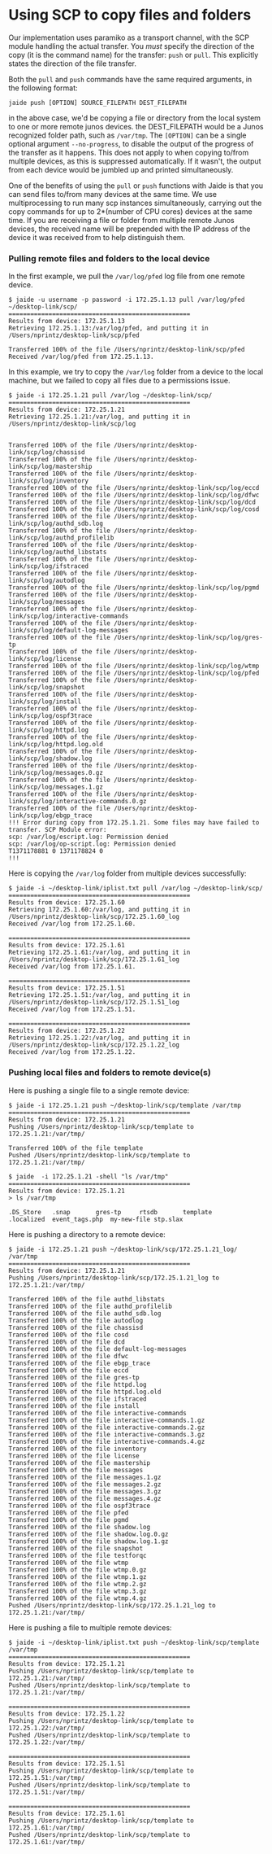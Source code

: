 Using SCP to copy files and folders
===================================

Our implementation uses paramiko as a transport channel, with the SCP module handling the actual transfer. You *must* specify the direction of the copy (it is the command name) for the transfer: `push` or `pull`. This explicitly states the direction of the file transfer.  

Both the `pull` and `push` commands have the same required arguments, in the following format:  

	jaide push [OPTION] SOURCE_FILEPATH DEST_FILEPATH

in the above case, we'd be copying a file or directory from the local system to one or more remote junos devices. the DEST_FILEPATH would be a Junos recognized folder path, such as `/var/tmp`. The `[OPTION]` can be a single optional argument `--no-progress`, to disable the output of the progress of the transfer as it happens. This does not apply to when copying to/from multiple devices, as this is suppressed automatically. If it wasn't, the output from each device would be jumbled up and printed simultaneously.  

One of the benefits of using the `pull` or `push` functions with Jaide is that you can send files to/from many devices at the same time. We use multiprocessing to run many scp instances simultaneously, carrying out the copy commands for up to 2*(number of CPU cores) devices at the same time. If you are receiving a file or folder from multiple remote Junos devices, the received name will be prepended with the IP address of the device it was received from to help distinguish them.  

### Pulling remote files and folders to the local device

In the first example, we pull the `/var/log/pfed` log file from one remote device.

	$ jaide -u username -p password -i 172.25.1.13 pull /var/log/pfed ~/desktop-link/scp/
	==================================================
	Results from device: 172.25.1.13
	Retrieving 172.25.1.13:/var/log/pfed, and putting it in /Users/nprintz/desktop-link/scp/pfed

	Transferred 100% of the file /Users/nprintz/desktop-link/scp/pfed                                                       
	Received /var/log/pfed from 172.25.1.13.



In this example, we try to copy the `/var/log` folder from a device to the local machine, but we failed to copy all files due to a permissions issue. 

	$ jaide -i 172.25.1.21 pull /var/log ~/desktop-link/scp/
	==================================================
	Results from device: 172.25.1.21
	Retrieving 172.25.1.21:/var/log, and putting it in /Users/nprintz/desktop-link/scp/log


	Transferred 100% of the file /Users/nprintz/desktop-link/scp/log/chassisd
	Transferred 100% of the file /Users/nprintz/desktop-link/scp/log/mastership
	Transferred 100% of the file /Users/nprintz/desktop-link/scp/log/inventory
	Transferred 100% of the file /Users/nprintz/desktop-link/scp/log/eccd
	Transferred 100% of the file /Users/nprintz/desktop-link/scp/log/dfwc
	Transferred 100% of the file /Users/nprintz/desktop-link/scp/log/dcd
	Transferred 100% of the file /Users/nprintz/desktop-link/scp/log/cosd
	Transferred 100% of the file /Users/nprintz/desktop-link/scp/log/authd_sdb.log
	Transferred 100% of the file /Users/nprintz/desktop-link/scp/log/authd_profilelib
	Transferred 100% of the file /Users/nprintz/desktop-link/scp/log/authd_libstats
	Transferred 100% of the file /Users/nprintz/desktop-link/scp/log/ifstraced
	Transferred 100% of the file /Users/nprintz/desktop-link/scp/log/autodlog
	Transferred 100% of the file /Users/nprintz/desktop-link/scp/log/pgmd
	Transferred 100% of the file /Users/nprintz/desktop-link/scp/log/messages
	Transferred 100% of the file /Users/nprintz/desktop-link/scp/log/interactive-commands
	Transferred 100% of the file /Users/nprintz/desktop-link/scp/log/default-log-messages
	Transferred 100% of the file /Users/nprintz/desktop-link/scp/log/gres-tp
	Transferred 100% of the file /Users/nprintz/desktop-link/scp/log/license
	Transferred 100% of the file /Users/nprintz/desktop-link/scp/log/wtmp
	Transferred 100% of the file /Users/nprintz/desktop-link/scp/log/pfed
	Transferred 100% of the file /Users/nprintz/desktop-link/scp/log/snapshot
	Transferred 100% of the file /Users/nprintz/desktop-link/scp/log/install
	Transferred 100% of the file /Users/nprintz/desktop-link/scp/log/ospf3trace
	Transferred 100% of the file /Users/nprintz/desktop-link/scp/log/httpd.log
	Transferred 100% of the file /Users/nprintz/desktop-link/scp/log/httpd.log.old
	Transferred 100% of the file /Users/nprintz/desktop-link/scp/log/shadow.log
	Transferred 100% of the file /Users/nprintz/desktop-link/scp/log/messages.0.gz
	Transferred 100% of the file /Users/nprintz/desktop-link/scp/log/messages.1.gz
	Transferred 100% of the file /Users/nprintz/desktop-link/scp/log/interactive-commands.0.gz
	Transferred 100% of the file /Users/nprintz/desktop-link/scp/log/ebgp_trace
	!!! Error during copy from 172.25.1.21. Some files may have failed to transfer. SCP Module error:                       
	scp: /var/log/escript.log: Permission denied
	scp: /var/log/op-script.log: Permission denied
	T1371178881 0 1371178824 0
	!!!

Here is copying the `/var/log` folder from multiple devices successfully:

	$ jaide -i ~/desktop-link/iplist.txt pull /var/log ~/desktop-link/scp/
	==================================================
	Results from device: 172.25.1.60
	Retrieving 172.25.1.60:/var/log, and putting it in /Users/nprintz/desktop-link/scp/172.25.1.60_log
	Received /var/log from 172.25.1.60.

	==================================================
	Results from device: 172.25.1.61
	Retrieving 172.25.1.61:/var/log, and putting it in /Users/nprintz/desktop-link/scp/172.25.1.61_log
	Received /var/log from 172.25.1.61.

	==================================================
	Results from device: 172.25.1.51
	Retrieving 172.25.1.51:/var/log, and putting it in /Users/nprintz/desktop-link/scp/172.25.1.51_log
	Received /var/log from 172.25.1.51.
	
	==================================================
	Results from device: 172.25.1.22
	Retrieving 172.25.1.22:/var/log, and putting it in /Users/nprintz/desktop-link/scp/172.25.1.22_log
	Received /var/log from 172.25.1.22.

### Pushing local files and folders to remote device(s)

Here is pushing a single file to a single remote device:

	$ jaide -i 172.25.1.21 push ~/desktop-link/scp/template /var/tmp
	==================================================
	Results from device: 172.25.1.21
	Pushing /Users/nprintz/desktop-link/scp/template to 172.25.1.21:/var/tmp/

	Transferred 100% of the file template                                                                                   
	Pushed /Users/nprintz/desktop-link/scp/template to 172.25.1.21:/var/tmp/

	$ jaide  -i 172.25.1.21 -shell "ls /var/tmp"
	==================================================
	Results from device: 172.25.1.21
	> ls /var/tmp

	.DS_Store	.snap		gres-tp		rtsdb		template
	.localized	event_tags.php	my-new-file	stp.slax

Here is pushing a directory to a remote device:

	$ jaide -i 172.25.1.21 push ~/desktop-link/scp/172.25.1.21_log/ /var/tmp 
	==================================================
	Results from device: 172.25.1.21
	Pushing /Users/nprintz/desktop-link/scp/172.25.1.21_log to 172.25.1.21:/var/tmp/

	Transferred 100% of the file authd_libstats                             
	Transferred 100% of the file authd_profilelib                           
	Transferred 100% of the file authd_sdb.log                              
	Transferred 100% of the file autodlog                                   
	Transferred 100% of the file chassisd                                   
	Transferred 100% of the file cosd                                       
	Transferred 100% of the file dcd                                        
	Transferred 100% of the file default-log-messages                       
	Transferred 100% of the file dfwc                                       
	Transferred 100% of the file ebgp_trace                                 
	Transferred 100% of the file eccd                                       
	Transferred 100% of the file gres-tp                                    
	Transferred 100% of the file httpd.log                                  
	Transferred 100% of the file httpd.log.old                              
	Transferred 100% of the file ifstraced                                  
	Transferred 100% of the file install                                    
	Transferred 100% of the file interactive-commands                       
	Transferred 100% of the file interactive-commands.1.gz                  
	Transferred 100% of the file interactive-commands.2.gz                  
	Transferred 100% of the file interactive-commands.3.gz                  
	Transferred 100% of the file interactive-commands.4.gz
	Transferred 100% of the file inventory                                  
	Transferred 100% of the file license                                    
	Transferred 100% of the file mastership                                 
	Transferred 100% of the file messages                                   
	Transferred 100% of the file messages.1.gz                              
	Transferred 100% of the file messages.2.gz                              
	Transferred 100% of the file messages.3.gz                              
	Transferred 100% of the file messages.4.gz  
	Transferred 100% of the file ospf3trace                                 
	Transferred 100% of the file pfed                                       
	Transferred 100% of the file pgmd                                       
	Transferred 100% of the file shadow.log                                 
	Transferred 100% of the file shadow.log.0.gz                            
	Transferred 100% of the file shadow.log.1.gz                            
	Transferred 100% of the file snapshot                                   
	Transferred 100% of the file testforqc                                  
	Transferred 100% of the file wtmp                                       
	Transferred 100% of the file wtmp.0.gz                                  
	Transferred 100% of the file wtmp.1.gz                                  
	Transferred 100% of the file wtmp.2.gz                                  
	Transferred 100% of the file wtmp.3.gz                                  
	Transferred 100% of the file wtmp.4.gz                                  
	Pushed /Users/nprintz/desktop-link/scp/172.25.1.21_log to 172.25.1.21:/var/tmp/



Here is pushing a file to multiple remote devices:

	$ jaide -i ~/desktop-link/iplist.txt push ~/desktop-link/scp/template /var/tmp
	==================================================
	Results from device: 172.25.1.21
	Pushing /Users/nprintz/desktop-link/scp/template to 172.25.1.21:/var/tmp/
	Pushed /Users/nprintz/desktop-link/scp/template to 172.25.1.21:/var/tmp/

	==================================================
	Results from device: 172.25.1.22
	Pushing /Users/nprintz/desktop-link/scp/template to 172.25.1.22:/var/tmp/
	Pushed /Users/nprintz/desktop-link/scp/template to 172.25.1.22:/var/tmp/

	==================================================
	Results from device: 172.25.1.51
	Pushing /Users/nprintz/desktop-link/scp/template to 172.25.1.51:/var/tmp/
	Pushed /Users/nprintz/desktop-link/scp/template to 172.25.1.51:/var/tmp/

	==================================================
	Results from device: 172.25.1.61
	Pushing /Users/nprintz/desktop-link/scp/template to 172.25.1.61:/var/tmp/
	Pushed /Users/nprintz/desktop-link/scp/template to 172.25.1.61:/var/tmp/

